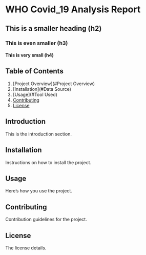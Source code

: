 # WHO Covid_19 Analysis Report 
## This is a smaller heading (h2)
### This is even smaller (h3)
#### This is very small (h4)
## Table of Contents
1. [Project Overview](#Project Overview)
2. [Installation](#Data Source)
3. [Usage](#Tool Used)
4. [Contributing](#contributing)
5. [License](#license)

## Introduction
This is the introduction section.

## Installation
Instructions on how to install the project.

## Usage
Here’s how you use the project.

## Contributing
Contribution guidelines for the project.

## License
The license details.
